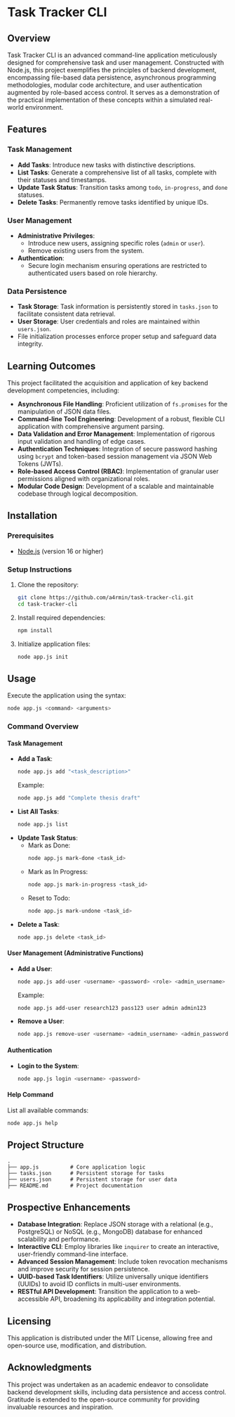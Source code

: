 
# Task Tracker CLI

## Overview
Task Tracker CLI is an advanced command-line application meticulously designed for comprehensive task and user management. Constructed with Node.js, this project exemplifies the principles of backend development, encompassing file-based data persistence, asynchronous programming methodologies, modular code architecture, and user authentication augmented by role-based access control. It serves as a demonstration of the practical implementation of these concepts within a simulated real-world environment.

## Features

### Task Management
- **Add Tasks**: Introduce new tasks with distinctive descriptions.
- **List Tasks**: Generate a comprehensive list of all tasks, complete with their statuses and timestamps.
- **Update Task Status**: Transition tasks among `todo`, `in-progress`, and `done` statuses.
- **Delete Tasks**: Permanently remove tasks identified by unique IDs.

### User Management
- **Administrative Privileges**:
  - Introduce new users, assigning specific roles (`admin` or `user`).
  - Remove existing users from the system.
- **Authentication**:
  - Secure login mechanism ensuring operations are restricted to authenticated users based on role hierarchy.

### Data Persistence
- **Task Storage**: Task information is persistently stored in `tasks.json` to facilitate consistent data retrieval.
- **User Storage**: User credentials and roles are maintained within `users.json`.
- File initialization processes enforce proper setup and safeguard data integrity.

## Learning Outcomes
This project facilitated the acquisition and application of key backend development competencies, including:
- **Asynchronous File Handling**: Proficient utilization of `fs.promises` for the manipulation of JSON data files.
- **Command-line Tool Engineering**: Development of a robust, flexible CLI application with comprehensive argument parsing.
- **Data Validation and Error Management**: Implementation of rigorous input validation and handling of edge cases.
- **Authentication Techniques**: Integration of secure password hashing using `bcrypt` and token-based session management via JSON Web Tokens (JWTs).
- **Role-based Access Control (RBAC)**: Implementation of granular user permissions aligned with organizational roles.
- **Modular Code Design**: Development of a scalable and maintainable codebase through logical decomposition.

## Installation

### Prerequisites
- [Node.js](https://nodejs.org/) (version 16 or higher)

### Setup Instructions
1. Clone the repository:
   ```bash
   git clone https://github.com/a4rmin/task-tracker-cli.git
   cd task-tracker-cli
   ```
2. Install required dependencies:
   ```bash
   npm install
   ```
3. Initialize application files:
   ```bash
   node app.js init
   ```

## Usage
Execute the application using the syntax:
```bash
node app.js <command> <arguments>
```

### Command Overview

#### Task Management
- **Add a Task**:
  ```bash
  node app.js add "<task_description>"
  ```
  Example:
  ```bash
  node app.js add "Complete thesis draft"
  ```
- **List All Tasks**:
  ```bash
  node app.js list
  ```
- **Update Task Status**:
  - Mark as Done:
    ```bash
    node app.js mark-done <task_id>
    ```
  - Mark as In Progress:
    ```bash
    node app.js mark-in-progress <task_id>
    ```
  - Reset to Todo:
    ```bash
    node app.js mark-undone <task_id>
    ```
- **Delete a Task**:
  ```bash
  node app.js delete <task_id>
  ```

#### User Management (Administrative Functions)
- **Add a User**:
  ```bash
  node app.js add-user <username> <password> <role> <admin_username> <admin_password>
  ```
  Example:
  ```bash
  node app.js add-user research123 pass123 user admin admin123
  ```
- **Remove a User**:
  ```bash
  node app.js remove-user <username> <admin_username> <admin_password>
  ```

#### Authentication
- **Login to the System**:
  ```bash
  node app.js login <username> <password>
  ```

#### Help Command
List all available commands:
```bash
node app.js help
```

## Project Structure
```
.
├── app.js          # Core application logic
├── tasks.json      # Persistent storage for tasks
├── users.json      # Persistent storage for user data
├── README.md       # Project documentation
```

## Prospective Enhancements
- **Database Integration**: Replace JSON storage with a relational (e.g., PostgreSQL) or NoSQL (e.g., MongoDB) database for enhanced scalability and performance.
- **Interactive CLI**: Employ libraries like `inquirer` to create an interactive, user-friendly command-line interface.
- **Advanced Session Management**: Include token revocation mechanisms and improve security for session persistence.
- **UUID-based Task Identifiers**: Utilize universally unique identifiers (UUIDs) to avoid ID conflicts in multi-user environments.
- **RESTful API Development**: Transition the application to a web-accessible API, broadening its applicability and integration potential.

## Licensing
This application is distributed under the MIT License, allowing free and open-source use, modification, and distribution.

## Acknowledgments
This project was undertaken as an academic endeavor to consolidate backend development skills, including data persistence and access control. Gratitude is extended to the open-source community for providing invaluable resources and inspiration.


